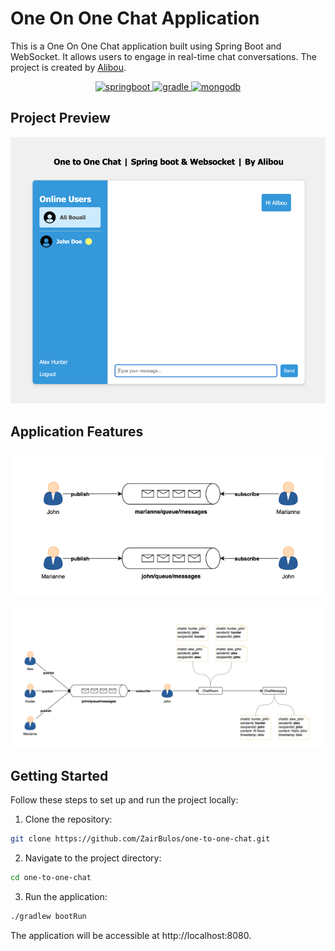 # One On One Chat Application

This is a One On One Chat application built using Spring Boot and WebSocket. It allows users to engage in real-time chat conversations. The project is created by [Alibou](https://www.youtube.com/@BoualiAli).

<p align="center">
  <a href="" target="_blank">
    <img src="https://img.shields.io/badge/Spring%20Boot-v3.2.2-green?style=for-the-badge&logo=springboot" alt="springboot" />
  </a>
  <a href="" target="_blank">
    <img src="https://img.shields.io/badge/Gradle-Groovy-blue?style=for-the-badge&logo=gradle" alt="gradle" />
  </a>
  <a href="" target="_blank">
    <img src="https://img.shields.io/badge/MongoDB-7.0-lima?style=for-the-badge&logo=mongodb" alt="mongodb" />
  </a>
</p>

## Project Preview

![](/documentation/images/app-preview.png)

## Application Features

![](/documentation/images/one_to_one_comm.png)

![](/documentation/images/websocket_chat_flow.png)

## Getting Started

Follow these steps to set up and run the project locally:

1. Clone the repository:

````bash
git clone https://github.com/ZairBulos/one-to-one-chat.git
````

2. Navigate to the project directory:

````bash
cd one-to-one-chat
````

3. Run the application:

````bash
./gradlew bootRun
````

The application will be accessible at http://localhost:8080.
